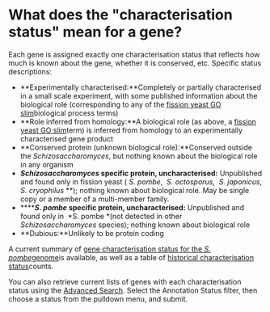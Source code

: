 # What does the "characterisation status" mean for a gene?
<!-- pombase_categories: Genome Statistics and Lists -->

Each gene is assigned exactly one characterisation status that reflects
how much is known about the gene, whether it is conserved, etc. Specific
status descriptions:

-   **Experimentally characterised:**Completely or partially
    characterised in a small scale experiment, with some published
    information about the biological role (corresponding to any of the
    [fission yeast GO     slim](/browse-curation/fission-yeast-go-slim-terms)biological
    process terms)
-   **Role inferred from homology:**A biological role (as above, a
    [fission yeast GO     slim](/browse-curation/fission-yeast-go-slim-terms)term) is inferred
    from homology to an experimentally characterised gene product
-   **Conserved protein (unknown biological role):**Conserved outside
    the *Schizosaccharomyces*, but nothing known about the biological
    role in any organism
-   ***Schizosaccharomyces* specific protein,
    uncharacterised:** Unpublished and found only in fission yeast ( *S.
    pombe*,  *S. octosporus,  *S. japonicus, S. cryophilus** **);
    nothing known about biological role. May be single copy or a member
    of a multi-member family.
-   *******S. pombe* **specific protein,
    uncharacterised**:** Unpublished and found only in  *S. pombe *(not
    detected in other  *Schizosaccharomyces* species); nothing known
    about biological role
-   **Dubious:**Unlikely to be protein coding

A current summary of [gene characterisation status for the *S. pombe*genome](/status/gene-characterisation)is available, as well as a
table of [historical characterisation status](/status/gene-characterisation-statistics-history)counts.

You can also retrieve current lists of genes with each characterisation
status using the [Advanced Search](/spombe/query/builder). Select the
Annotation Status filter, then choose a status from the pulldown menu,
and submit.

